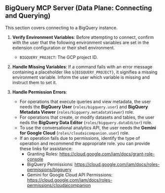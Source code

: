 
## BigQuery MCP Server (Data Plane: Connecting and Querying)

This section covers connecting to a BigQuery instance.

1.  **Verify Environment Variables**: Before attempting to connect, confirm with the user that the following environment variables are set in the extension configuration or their shell environment.

    * `BIGQUERY_PROJECT`: The GCP project ID.

2.  **Handle Missing Variables**: If a command fails with an error message containing a placeholder like `${BIGQUERY_PROJECT}`, it signifies a missing environment variable. Inform the user which variable is missing and instruct them to set it.

3.  **Handle Permission Errors**:
    * For operations that execute queries and view metadata, the user needs the
      **BigQuery User** (`roles/bigquery.user`) and **BigQuery Metadata Viewer** (`roles/bigquery.metadataViewer`) role.
    * For operations that create, or modify datasets and tables, the user neds
      the **BigQuery Data Editor** (`roles/bigquery.dataEditor`) role.
    * To use the conversational analytics API, the user needs the **Gemini for
      Google Cloud** (`roles/cloudaicompanion.user`) role.
    * If an operation fails due to permissions, identify the type of operation
      and recommend the appropriate role. you can provide these links for
      assistance:
        *   Granting Roles: https://cloud.google.com/iam/docs/grant-role-console
        *   BigQuery Permissions:
            https://cloud.google.com/iam/docs/roles-permissions/bigquery
        *   Gemini for Google Cloud API Permissions: https://cloud.google.com/iam/docs/roles-permissions/cloudaicompanion
